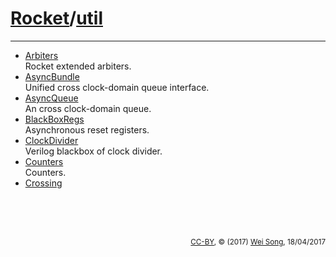 [Rocket](Readme.md)/[util](https://github.com/ucb-bar/rocket-chip/tree/master/src/main/scala/util)
========================


**********************

+ [Arbiters](util/Arbiters.md)<br>
  Rocket extended arbiters.
+ [AsyncBundle](util/AsyncBundle.md)<br>
  Unified cross clock-domain queue interface.
+ [AsyncQueue](util/AsyncQueue.md)<br>
  An cross clock-domain queue.
+ [BlackBoxRegs](util/BlackBoxRegs.md)<br>
  Asynchronous reset registers.
+ [ClockDivider](util/ClockDivider.md)<br>
  Verilog blackbox of clock divider.
+ [Counters](util/Counters.md)<br>
  Counters.
+ [Crossing](util/Crossing.md)


<br><br><br><p align="right"><sub>[CC-BY](https://creativecommons.org/licenses/by/3.0/), &copy; (2017) [Wei Song](mailto:wsong83@gmail.com), 18/04/2017</sub></p>


